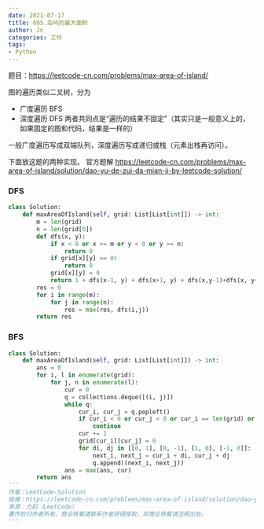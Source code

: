 ```yaml
---
date: 2021-07-17
title: 695.岛屿的最大面积
author: Jn
categories: 工作
tags: 
- Python
---
```


题目：https://leetcode-cn.com/problems/max-area-of-island/

图的遍历类似二叉树，分为
* 广度遍历 BFS
* 深度遍历 DFS
两者共同点是<q>遍历的结果不固定</q>（其实只是一般意义上的，如果固定的图和代码，结果是一样的）

一般广度遍历写成双端队列，深度遍历写成递归或栈（元素出栈再访问）。

下面放这题的两种实现。
官方题解 https://leetcode-cn.com/problems/max-area-of-island/solution/dao-yu-de-zui-da-mian-ji-by-leetcode-solution/

### DFS
```python
class Solution:
    def maxAreaOfIsland(self, grid: List[List[int]]) -> int:
        m = len(grid)
        n = len(grid[0])
        def dfs(x, y):
            if x < 0 or x >= m or y < 0 or y >= n:
                return 0
            if grid[x][y] == 0:
                return 0
            grid[x][y] = 0
            return 1 + dfs(x-1, y) + dfs(x+1, y) + dfs(x,y-1)+dfs(x, y+1)
        res = 0
        for i in range(m):
            for j in range(n):
                res = max(res, dfs(i,j))
        return res
```

### BFS
```python
class Solution:
    def maxAreaOfIsland(self, grid: List[List[int]]) -> int:
        ans = 0
        for i, l in enumerate(grid):
            for j, n in enumerate(l):
                cur = 0
                q = collections.deque([(i, j)])
                while q:
                    cur_i, cur_j = q.popleft()
                    if cur_i < 0 or cur_j < 0 or cur_i == len(grid) or cur_j == len(grid[0]) or grid[cur_i][cur_j] != 1:
                        continue
                    cur += 1
                    grid[cur_i][cur_j] = 0
                    for di, dj in [[0, 1], [0, -1], [1, 0], [-1, 0]]:
                        next_i, next_j = cur_i + di, cur_j + dj
                        q.append((next_i, next_j))
                ans = max(ans, cur)
        return ans
'''
作者：LeetCode-Solution
链接：https://leetcode-cn.com/problems/max-area-of-island/solution/dao-yu-de-zui-da-mian-ji-by-leetcode-solution/
来源：力扣（LeetCode）
著作权归作者所有。商业转载请联系作者获得授权，非商业转载请注明出处。
'''
```
